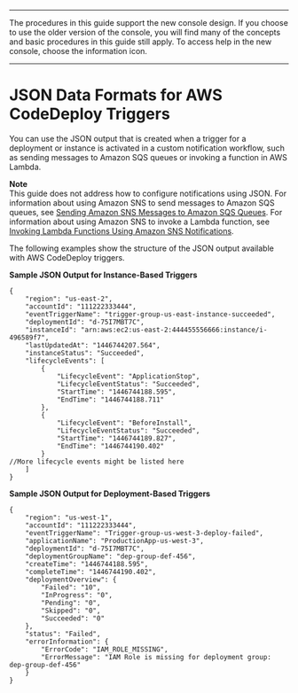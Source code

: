 --------

 The procedures in this guide support the new console design\. If you choose to use the older version of the console, you will find many of the concepts and basic procedures in this guide still apply\. To access help in the new console, choose the information icon\. 

--------

# JSON Data Formats for AWS CodeDeploy Triggers<a name="monitoring-sns-event-notifications-json-format"></a>

You can use the JSON output that is created when a trigger for a deployment or instance is activated in a custom notification workflow, such as sending messages to Amazon SQS queues or invoking a function in AWS Lambda\. 

**Note**  
This guide does not address how to configure notifications using JSON\. For information about using Amazon SNS to send messages to Amazon SQS queues, see [Sending Amazon SNS Messages to Amazon SQS Queues](https://docs.aws.amazon.com/sns/latest/dg/SendMessageToSQS.html)\. For information about using Amazon SNS to invoke a Lambda function, see [Invoking Lambda Functions Using Amazon SNS Notifications](https://docs.aws.amazon.com/sns/latest/dg/sns-lambda.html)\.

The following examples show the structure of the JSON output available with AWS CodeDeploy triggers\.

**Sample JSON Output for Instance\-Based Triggers**

```
{
    "region": "us-east-2",
    "accountId": "111222333444",
    "eventTriggerName": "trigger-group-us-east-instance-succeeded",
    "deploymentId": "d-75I7MBT7C",
    "instanceId": "arn:aws:ec2:us-east-2:444455556666:instance/i-496589f7",
    "lastUpdatedAt": "1446744207.564",
    "instanceStatus": "Succeeded",
    "lifecycleEvents": [
        {
            "LifecycleEvent": "ApplicationStop",
            "LifecycleEventStatus": "Succeeded",
            "StartTime": "1446744188.595",
            "EndTime": "1446744188.711"
        },
        {
            "LifecycleEvent": "BeforeInstall",
            "LifecycleEventStatus": "Succeeded",
            "StartTime": "1446744189.827",
            "EndTime": "1446744190.402"
        }
//More lifecycle events might be listed here
    ]
}
```

**Sample JSON Output for Deployment\-Based Triggers**

```
{
    "region": "us-west-1",
    "accountId": "111222333444",
    "eventTriggerName": "Trigger-group-us-west-3-deploy-failed",
    "applicationName": "ProductionApp-us-west-3",
    "deploymentId": "d-75I7MBT7C",
    "deploymentGroupName": "dep-group-def-456",
    "createTime": "1446744188.595",
    "completeTime": "1446744190.402",
    "deploymentOverview": {
        "Failed": "10",
        "InProgress": "0",
        "Pending": "0",
        "Skipped": "0",
        "Succeeded": "0"
    },
    "status": "Failed",
    "errorInformation": {
        "ErrorCode": "IAM_ROLE_MISSING",
        "ErrorMessage": "IAM Role is missing for deployment group: dep-group-def-456"
    }
}
```